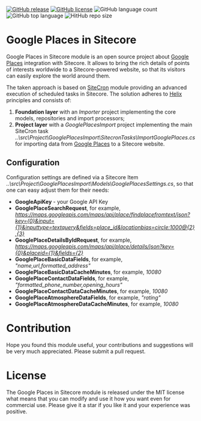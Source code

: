 [![GitHub release](https://img.shields.io/github/release-date/kate-orlova/google-places-in-sitecore.svg?style=flat)](https://github.com/kate-orlova/google-places-in-sitecore/releases/tag/v1.0)
[![GitHub license](https://img.shields.io/github/license/kate-orlova/google-places-in-sitecore.svg)](https://github.com/kate-orlova/google-places-in-sitecore/blob/master/LICENSE)
![GitHub language count](https://img.shields.io/github/languages/count/kate-orlova/google-places-in-sitecore.svg?style=flat)
![GitHub top language](https://img.shields.io/github/languages/top/kate-orlova/google-places-in-sitecore.svg?style=flat)
![HitHub repo size](https://img.shields.io/github/repo-size/kate-orlova/google-places-in-sitecore.svg?style=flat)

# Google Places in Sitecore
Google Places in Sitecore module is an open source project about [Google Places](https://cloud.google.com/maps-platform/places/) integration with Sitecore. It allows to bring the rich details of points of interests worldwide to a Sitecore-powered website, so that its visitors can easily explore the world around them.

The taken approach is based on [SiteCron](https://www.nuget.org/packages/SiteCron) module providing an advanced execution of scheduled tasks in Sitecore. The solution adheres to [Helix](https://helix.sitecore.net/) principles and consists of:
1. **Foundation layer** with an _Importer_ project implementing the core models, repositories and import processors;
2. **Project layer** with a _GooglePlacesImport_ project implementing the main SiteCron task _..\src\Project\GooglePlacesImport\SitecronTasks\ImportGooglePlaces.cs_ for importing data from [Google Places](https://cloud.google.com/maps-platform/places/) to a Sitecore website.

## Configuration
Configuration settings are defined via a Sitecore Item _..\src\Project\GooglePlacesImport\Models\GooglePlacesSettings.cs_, so that one can easy adjust them for their needs:
* **GoogleApiKey** - your Google API Key
* **GooglePlaceSearchRequest**, for example, _https://maps.googleapis.com/maps/api/place/findplacefromtext/json?key={0}&input={1}&inputtype=textquery&fields=place_id&locationbias=circle:1000@{2},{3}_
* **GooglePlaceDetailsByIdRequest**, for example, _https://maps.googleapis.com/maps/api/place/details/json?key={0}&placeid={1}&fields={2}_
* **GooglePlaceBasicDataFields**, for example, _"name,url,formatted_address"_
* **GooglePlaceBasicDataCacheMinutes**, for example, _10080_
* **GooglePlaceContactDataFields**, for example, _"formatted_phone_number,opening_hours"_
* **GooglePlaceContactDataCacheMinutes**, for example, _10080_
* **GooglePlaceAtmosphereDataFields**, for example, _"rating"_
* **GooglePlaceAtmosphereDataCacheMinutes**, for example, _10080_

# Contribution
Hope you found this module useful, your contributions and suggestions will be very much appreciated. Please submit a pull request.

# License
The Google Places in Sitecore module is released under the MIT license what means that you can modify and use it how you want even for commercial use. Please give it a star if you like it and your experience was positive.
